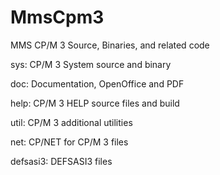 # MmsCpm3
MMS CP/M 3 Source, Binaries, and related code

sys:	CP/M 3 System source and binary

doc:	Documentation, OpenOffice and PDF

help:	CP/M 3 HELP source files and build

util:	CP/M 3 additional utilities

net:	CP/NET for CP/M 3 files

defsasi3:	DEFSASI3 files
